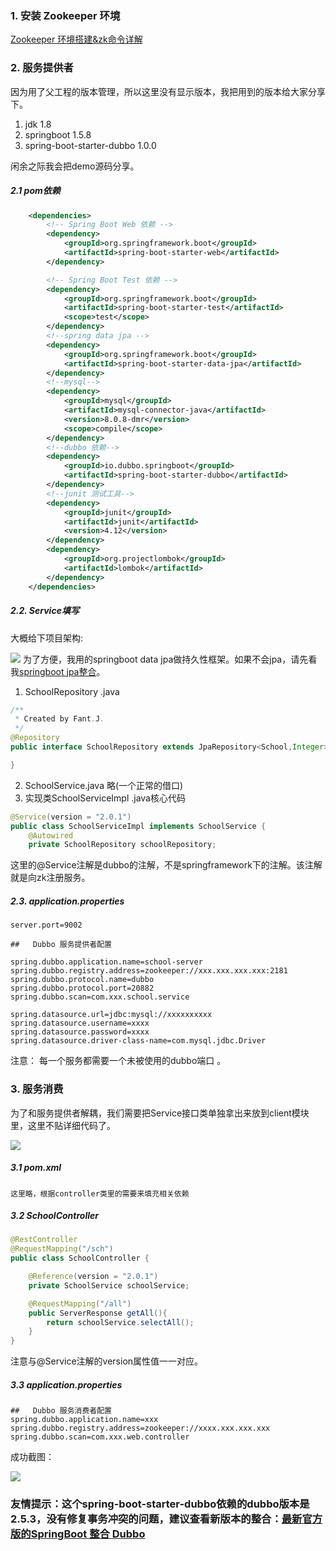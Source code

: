 ###   1. 安装 Zookeeper 环境
[Zookeeper 环境搭建&zk命令详解](https://www.jianshu.com/p/c984e5b4dc02)

###   2. 服务提供者

因为用了父工程的版本管理，所以这里没有显示版本，我把用到的版本给大家分享下。

1. jdk 1.8
2. springboot 1.5.8
3. spring-boot-starter-dubbo 1.0.0

闲余之际我会把demo源码分享。

#####    2.1 pom依赖
```xml
    <dependencies>
        <!-- Spring Boot Web 依赖 -->
        <dependency>
            <groupId>org.springframework.boot</groupId>
            <artifactId>spring-boot-starter-web</artifactId>
        </dependency>

        <!-- Spring Boot Test 依赖 -->
        <dependency>
            <groupId>org.springframework.boot</groupId>
            <artifactId>spring-boot-starter-test</artifactId>
            <scope>test</scope>
        </dependency>
        <!--spring data jpa -->
        <dependency>
            <groupId>org.springframework.boot</groupId>
            <artifactId>spring-boot-starter-data-jpa</artifactId>
        </dependency>
        <!--mysql-->
        <dependency>
            <groupId>mysql</groupId>
            <artifactId>mysql-connector-java</artifactId>
            <version>8.0.8-dmr</version>
            <scope>compile</scope>
        </dependency>
        <!--dubbo 依赖-->
        <dependency>
            <groupId>io.dubbo.springboot</groupId>
            <artifactId>spring-boot-starter-dubbo</artifactId>
        </dependency>
        <!--junit 测试工具-->
        <dependency>
            <groupId>junit</groupId>
            <artifactId>junit</artifactId>
            <version>4.12</version>
        </dependency>
        <dependency>
            <groupId>org.projectlombok</groupId>
            <artifactId>lombok</artifactId>
        </dependency>
    </dependencies>

```
#####    2.2. Service填写
大概给下项目架构:

![](https://upload-images.jianshu.io/upload_images/5786888-a05bc3bb67e3a211.png?imageMogr2/auto-orient/strip%7CimageView2/2/w/1240)
为了方便，我用的springboot data jpa做持久性框架。如果不会jpa，请先看我[springboot jpa整合](https://www.jianshu.com/p/3b31270a44b1)。
1. SchoolRepository .java
```java
/**
 * Created by Fant.J.
 */
@Repository
public interface SchoolRepository extends JpaRepository<School,Integer> {

}
```
2. SchoolService.java 略(一个正常的借口)
3. 实现类SchoolServiceImpl .java核心代码
```java
@Service(version = "2.0.1")
public class SchoolServiceImpl implements SchoolService {
    @Autowired
    private SchoolRepository schoolRepository;

```
这里的@Service注解是dubbo的注解，不是springframework下的注解。该注解就是向zk注册服务。
#####    2.3. application.properties
```
server.port=9002

##   Dubbo 服务提供者配置

spring.dubbo.application.name=school-server
spring.dubbo.registry.address=zookeeper://xxx.xxx.xxx.xxx:2181
spring.dubbo.protocol.name=dubbo
spring.dubbo.protocol.port=20882
spring.dubbo.scan=com.xxx.school.service

spring.datasource.url=jdbc:mysql://xxxxxxxxxx
spring.datasource.username=xxxx
spring.datasource.password=xxxx
spring.datasource.driver-class-name=com.mysql.jdbc.Driver
```
注意： 每一个服务都需要一个未被使用的dubbo端口 。
###   3. 服务消费
为了和服务提供者解耦，我们需要把Service接口类单独拿出来放到client模块里，这里不贴详细代码了。

![](https://upload-images.jianshu.io/upload_images/5786888-a4bca55f35dceb46.png?imageMogr2/auto-orient/strip%7CimageView2/2/w/1240)

#####    3.1 pom.xml
```
这里略，根据controller类里的需要来填充相关依赖
```
#####    3.2 SchoolController
```java
@RestController
@RequestMapping("/sch")
public class SchoolController {

    @Reference(version = "2.0.1")
    private SchoolService schoolService;

    @RequestMapping("/all")
    public ServerResponse getAll(){
        return schoolService.selectAll();
    }
}
```
注意与@Service注解的version属性值一一对应。
#####    3.3 application.properties
```
##   Dubbo 服务消费者配置
spring.dubbo.application.name=xxx
spring.dubbo.registry.address=zookeeper://xxxx.xxx.xxx.xxx
spring.dubbo.scan=com.xxx.web.controller
```

成功截图：


![](https://upload-images.jianshu.io/upload_images/5786888-67aa4b93fba140f5.png?imageMogr2/auto-orient/strip%7CimageView2/2/w/1240)

###   友情提示：这个spring-boot-starter-dubbo依赖的dubbo版本是2.5.3，没有修复事务冲突的问题，建议查看新版本的整合：[最新官方版的SpringBoot 整合 Dubbo](https://www.jianshu.com/p/b462b8cb99ce)

